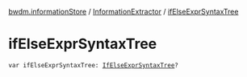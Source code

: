 [bwdm.informationStore](../index.md) / [InformationExtractor](index.md) / [ifElseExprSyntaxTree](./if-else-expr-syntax-tree.md)

# ifElseExprSyntaxTree

`var ifElseExprSyntaxTree: `[`IfElseExprSyntaxTree`](../-if-else-expr-syntax-tree/index.md)`?`